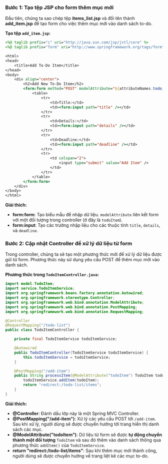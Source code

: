 
### Bước 1: Tạo tệp JSP cho form thêm mục mới

Đầu tiên, chúng ta sao chép tệp **items_list.jsp** và đổi tên thành **add_item.jsp** để tạo form cho việc thêm mục mới vào danh sách to-do.

**Tạo tệp `add_item.jsp`:**

```jsp
<%@ taglib prefix="c" uri="http://java.sun.com/jsp/jstl/core" %>
<%@ taglib prefix="form" uri="http://www.springframework.org/tags/form" %>

<html>
<head>
    <title>Add To-Do Item</title>
</head>
<body>
    <div align="center">
        <h2>Add New To-Do Item</h2>
        <form:form method="POST" modelAttribute="${attributeNames.todo_item}">
            <table>
                <tr>
                    <td>Title:</td>
                    <td><form:input path="title" /></td>
                </tr>
                <tr>
                    <td>Details:</td>
                    <td><form:input path="details" /></td>
                </tr>
                <tr>
                    <td>Deadline:</td>
                    <td><form:input path="deadline" /></td>
                </tr>
                <tr>
                    <td colspan="2">
                        <input type="submit" value="Add Item" />
                    </td>
                </tr>
            </table>
        </form:form>
    </div>
</body>
</html>
```

**Giải thích:**
- **form:form**: Tạo biểu mẫu để nhập dữ liệu. `modelAttribute` liên kết form với một đối tượng trong controller (ở đây là `todoItem`).
- **form:input**: Tạo các trường nhập liệu cho các thuộc tính `title`, `details`, và `deadline`.

### Bước 2: Cập nhật Controller để xử lý dữ liệu từ form

Trong controller, chúng ta sẽ tạo một phương thức mới để xử lý dữ liệu được gửi từ form. Phương thức này sử dụng yêu cầu POST để thêm mục mới vào danh sách.

**Phương thức trong `TodoItemController.java`:**

```java
import model.TodoItem;
import service.TodoItemService;
import org.springframework.beans.factory.annotation.Autowired;
import org.springframework.stereotype.Controller;
import org.springframework.web.bind.annotation.ModelAttribute;
import org.springframework.web.bind.annotation.PostMapping;
import org.springframework.web.bind.annotation.RequestMapping;

@Controller
@RequestMapping("/todo-list")
public class TodoItemController {

    private final TodoItemService todoItemService;

    @Autowired
    public TodoItemController(TodoItemService todoItemService) {
        this.todoItemService = todoItemService;
    }

    @PostMapping("/add-item")
    public String processItem(@ModelAttribute("todoItem") TodoItem todoItem) {
        todoItemService.addItem(todoItem);
        return "redirect:/todo-list/items";
    }
}
```

**Giải thích:**
- **@Controller**: Đánh dấu lớp này là một Spring MVC Controller.
- **@PostMapping("/add-item")**: Xử lý các yêu cầu POST tới `/add-item`. Sau khi xử lý, người dùng sẽ được chuyển hướng tới trang hiển thị danh sách các mục.
- **@ModelAttribute("todoItem")**: Dữ liệu từ form sẽ được **tự động chuyển thành một đối tượng** `TodoItem` và sau đó thêm vào danh sách thông qua phương thức `addItem()` của `TodoItemService`.
- **return "redirect:/todo-list/items"**: Sau khi thêm mục mới thành công, người dùng sẽ được chuyển hướng về trang liệt kê các mục to-do.
